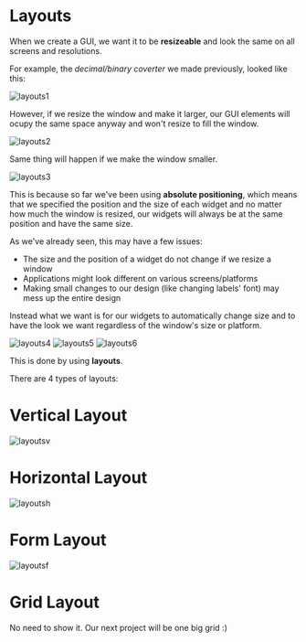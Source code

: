 # Layouts

When we create a GUI, we want it to be **resizeable** and look the same on all screens and resolutions.

For example, the *decimal/binary coverter* we made previously, looked like this:

![layouts1](https://github.com/Michael-M-Mike/PyQt5/blob/master/img/layouts1.PNG)

However, if we resize the window and make it larger, our GUI elements will ocupy the same space anyway and won't resize to fill the window.

![layouts2](https://github.com/Michael-M-Mike/PyQt5/blob/master/img/layouts2.PNG)

Same thing will happen if we make the window smaller.

![layouts3](https://github.com/Michael-M-Mike/PyQt5/blob/master/img/layouts3.PNG)

This is because so far we've been using **absolute positioning**, which means that we specified the position and the size of each widget and no matter how much the window is resized, our widgets will always be at the same position and have the same size.

As we've already seen, this may have a few issues:
- The size and the position of a widget do not change if we resize a window
- Applications might look different on various screens/platforms
- Making small changes to our design (like changing labels' font) may mess up the entire design

Instead what we want is for our widgets to automatically change size and to have the look we want regardless of the window's size or platform.

![layouts4](https://github.com/Michael-M-Mike/PyQt5/blob/master/img/layouts4.PNG)
![layouts5](https://github.com/Michael-M-Mike/PyQt5/blob/master/img/layouts5.PNG)
![layouts6](https://github.com/Michael-M-Mike/PyQt5/blob/master/img/layouts6.PNG)

This is done by using **layouts**.

There are 4 types of layouts:

# Vertical Layout

![layoutsv](https://github.com/Michael-M-Mike/PyQt5/blob/master/img/layouts-v.PNG)

# Horizontal Layout

![layoutsh](https://github.com/Michael-M-Mike/PyQt5/blob/master/img/layouts-h.PNG)

# Form Layout

![layoutsf](https://github.com/Michael-M-Mike/PyQt5/blob/master/img/layouts-f.PNG)

# Grid Layout

No need to show it. Our next project will be one big grid :)
